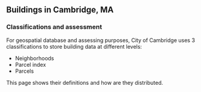 ## Buildings in Cambridge, MA


### Classifications and assessment

For geospatial database and assessing purposes, City of Cambridge uses 3 classifications to store building data at different levels: 

+ Neighborhoods 
+ Parcel index
+ Parcels

This page shows their definitions and how are they distributed.